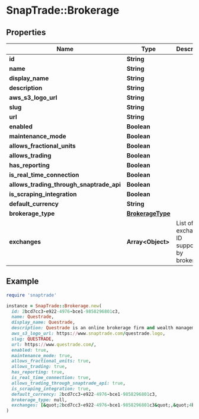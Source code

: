 # SnapTrade::Brokerage

## Properties

| Name | Type | Description | Notes |
| ---- | ---- | ----------- | ----- |
| **id** | **String** |  | [optional] |
| **name** | **String** |  | [optional] |
| **display_name** | **String** |  | [optional] |
| **description** | **String** |  | [optional] |
| **aws_s3_logo_url** | **String** |  | [optional] |
| **slug** | **String** |  | [optional] |
| **url** | **String** |  | [optional] |
| **enabled** | **Boolean** |  | [optional] |
| **maintenance_mode** | **Boolean** |  | [optional] |
| **allows_fractional_units** | **Boolean** |  | [optional] |
| **allows_trading** | **Boolean** |  | [optional] |
| **has_reporting** | **Boolean** |  | [optional] |
| **is_real_time_connection** | **Boolean** |  | [optional] |
| **allows_trading_through_snaptrade_api** | **Boolean** |  | [optional] |
| **is_scraping_integration** | **Boolean** |  | [optional] |
| **default_currency** | **String** |  | [optional] |
| **brokerage_type** | [**BrokerageType**](BrokerageType.md) |  | [optional] |
| **exchanges** | **Array&lt;Object&gt;** | List of exchange ID supported by brokerage | [optional] |

## Example

```ruby
require 'snaptrade'

instance = SnapTrade::Brokerage.new(
  id: 2bcd7cc3-e922-4976-bce1-9858296801c3,
  name: Questrade,
  display_name: Questrade,
  description: Questrade is an online brokerage firm and wealth management firm based in Canada. It is Canada&#39;s largest discount broker.,
  aws_s3_logo_url: https://www.snaptrade.com/questrade.logo,
  slug: QUESTRADE,
  url: https://www.questrade.com/,
  enabled: true,
  maintenance_mode: true,
  allows_fractional_units: true,
  allows_trading: true,
  has_reporting: true,
  is_real_time_connection: true,
  allows_trading_through_snaptrade_api: true,
  is_scraping_integration: true,
  default_currency: 2bcd7cc3-e922-4976-bce1-9858296801c3,
  brokerage_type: null,
  exchanges: [&quot;2bcd7cc3-e922-4976-bce1-9858296801c3&quot;,&quot;4bcd8cc3-c122-4974-dc21-1858296801f4&quot;]
)
```

